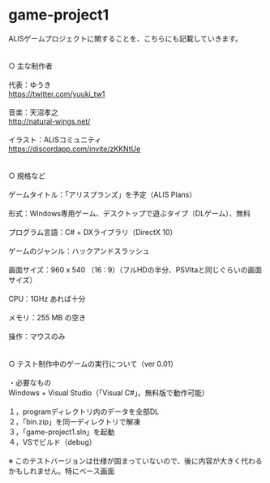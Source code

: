 # game-project1

ALISゲームプロジェクトに関することを、こちらにも記載していきます。<br>
<br>
<br>
○ 主な制作者<br>
<br>
代表：ゆうき<br>
https://twitter.com/yuuki_tw1<br>
<br>
音楽：天沼孝之<br>
http://natural-wings.net/<br>
<br>
イラスト：ALISコミュニティ<br>
https://discordapp.com/invite/zKKNtUe<br>
<br>
<br>
○ 規格など<br>
<br>
ゲームタイトル：「アリスプランズ」を予定（ALIS Plans）<br>
<br>
形式：Windows専用ゲーム、デスクトップで遊ぶタイプ（DLゲーム）、無料<br>
<br>
プログラム言語：C# + DXライブラリ（DirectX 10）<br>
<br>
ゲームのジャンル：ハックアンドスラッシュ<br>
<br>
画面サイズ：960 x 540 （16 : 9）（フルHDの半分、PSVItaと同じぐらいの画面サイズ）<br>
<br>
CPU：1GHz あれば十分<br>
<br>
メモリ：255 MB の空き<br>
<br>
操作：マウスのみ<br>
<br>
<br>
○ テスト制作中のゲームの実行について（ver 0.01）<br>
<br>
・必要なもの<br>
Windows + Visual Studio（「Visual C#」。無料版で動作可能）<br>
<br>
１，programディレクトリ内のデータを全部DL<br>
２，「bin.zip」を同一ディレクトリで解凍<br>
３，「game-project1.sln」を起動<br>
４，VSでビルド（debug）<br>
<br>
※ このテストバージョンは仕様が固まっていないので、後に内容が大きく代わるかもしれません。特にベース画面<br>
<br>
<br>
